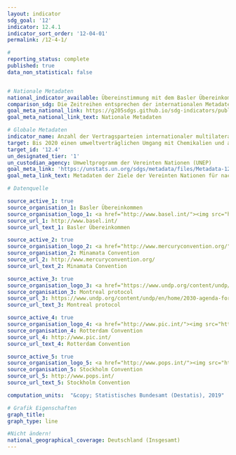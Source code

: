 ```yaml
---
layout: indicator
sdg_goal: '12'
indicator: 12.4.1
indicator_sort_order: '12-04-01'
permalink: /12-4-1/

#
reporting_status: complete
published: true
data_non_statistical: false


# Nationale Metadaten
national_indicator_available: Übereinstimmung mit dem Basler Übereinkommen <br> Übereinstimmung mit dem Montrealer Protokoll <br> Übereinstimmung mit dem Rotterdamer Übereinkommen <br> Übereinstimmung mit dem Stockholmer Übereinkommen <br> Übereinstimmung mit dem Minamata Übereinkommen
comparison_sdg: Die Zeitreihen entsprechen der internationalen Metadatenbeschreibung.
goal_meta_national_link: https://g205sdgs.github.io/sdg-indicators/public/MetaDe/12.4.1.pdf
goal_meta_national_link_text: Nationale Metadaten

# Globale Metadaten
indicator_name: Anzahl der Vertragsparteien internationaler multilateraler Umweltabkommen über gefährliche Abfälle und andere Chemikalien, die ihren Bekenntnissen und Verpflichtungen nachkommen, indem sie die gemäß dem jeweiligen Übereinkommen geforderten Informationen übermitteln
target: Bis 2020 einen umweltverträglichen Umgang mit Chemikalien und allen Abfällen während ihres gesamten Lebenszyklus in Übereinstimmung mit den vereinbarten internationalen Rahmenregelungen erreichen und ihre Freisetzung in Luft, Wasser und Boden erheblich verringern, um ihre nachteiligen Auswirkungen auf die menschliche Gesundheit und die Umwelt auf ein Mindestmaß zu beschränken
target_id: '12.4'
un_designated_tier: '1'
un_custodian_agency: Umweltprogramm der Vereinten Nationen (UNEP)
goal_meta_link: 'https://unstats.un.org/sdgs/metadata/files/Metadata-12-04-01.pdf'
goal_meta_link_text: Metadaten der Ziele der Vereinten Nationen für nachhaltige Entwicklung

# Datenquelle

source_active_1: true
source_organisation_1: Basler Übereinkommen
source_organisation_logo_1: <a href="http://www.basel.int/"><img src="https://g205sdgs.github.io/sdg-indicators/public/logos/basel.png" alt="Logo Baseler Übereinkommen" /></a>
source_url_1: http://www.basel.int/
source_url_text_1: Basler Übereinkommen

source_active_2: true
source_organisation_logo_2: <a href="http://www.mercuryconvention.org/"><img src="https://g205sdgs.github.io/sdg-indicators/public/logos/minamata.png" alt="Logo Minamata convention" /></a>
source_organisation_2: Minamata Convention
source_url_2: http://www.mercuryconvention.org/
source_url_text_2: Minamata Convention

source_active_3: true
source_organisation_logo_3: <a href="https://www.undp.org/content/undp/en/home/2030-agenda-for-sustainable-development/planet/environment-and-natural-capital/montreal-protocol.html"><img src="https://g205sdgs.github.io/sdg-indicators/public/logos/montreal.png" alt="Logo Montreal protocol" /></a>
source_organisation_3: Montreal protocol
source_url_3: https://www.undp.org/content/undp/en/home/2030-agenda-for-sustainable-development/planet/environment-and-natural-capital/montreal-protocol.html
source_url_text_3: Montreal protocol

source_active_4: true
source_organisation_logo_4: <a href="http://www.pic.int/"><img src="https://g205sdgs.github.io/sdg-indicators/public/logos/rotterdam.png" alt="Logo Montreal protocol" /></a>
source_organisation_4: Rotterdam Convention
source_url_4: http://www.pic.int/
source_url_text_4: Rotterdam Convention

source_active_5: true
source_organisation_logo_5: <a href="http://www.pops.int/"><img src="https://g205sdgs.github.io/sdg-indicators/public/logos/stockholm.png" alt="Logo Montreal protocol" /></a>
source_organisation_5: Stockholm Convention
source_url_5: http://www.pops.int/
source_url_text_5: Stockholm Convention

computation_units:  "&copy; Statistisches Bundesamt (Destatis), 2019"

# Grafik Eigenschaften
graph_title:
graph_type: line

#Nicht ändern!
national_geographical_coverage: Deutschland (Insgesamt)
---
```

